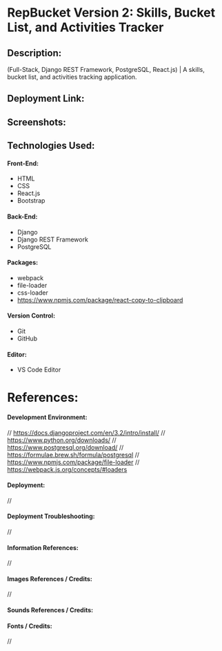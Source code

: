 # RepBucket Version 2: Skills, Bucket List, and Activities Tracker

## Description:
(Full-Stack, Django REST Framework, PostgreSQL, React.js) | A skills, bucket list, and activities tracking application.

## Deployment Link:

## Screenshots:

## Technologies Used:
#### Front-End:
- HTML
- CSS
- React.js
- Bootstrap
#### Back-End:
- Django
- Django REST Framework
- PostgreSQL
#### Packages:
- webpack
- file-loader
- css-loader
- https://www.npmjs.com/package/react-copy-to-clipboard
#### Version Control:
- Git
- GitHub
#### Editor:
- VS Code Editor

# References:
#### Development Environment:
// https://docs.djangoproject.com/en/3.2/intro/install/
// https://www.python.org/downloads/
// https://www.postgresql.org/download/
// https://formulae.brew.sh/formula/postgresql
// https://www.npmjs.com/package/file-loader
// https://webpack.js.org/concepts/#loaders
#### Deployment:
// 
#### Deployment Troubleshooting:
// 
#### Information References:
// 
#### Images References / Credits:
//
#### Sounds References / Credits:
#### Fonts / Credits:
// 